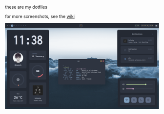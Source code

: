 these are my dotfiles

for more screenshots, see the [wiki](https://github.com/nuxshed/dotfiles/wiki)

<img src="./rice.png">
